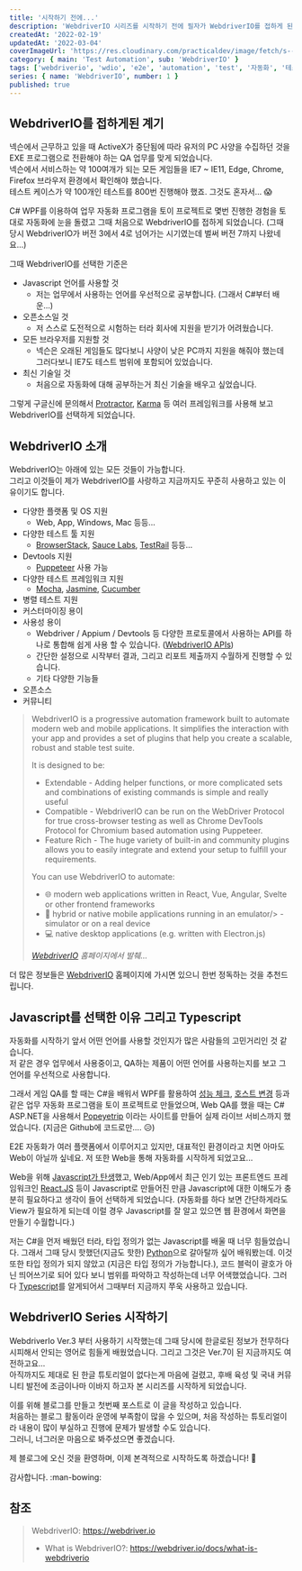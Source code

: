 ```yaml
---
title: '시작하기 전에...'
description: 'WebdriverIO 시리즈를 시작하기 전에 필자가 WebdriverIO를 접하게 된 계기 및 간략한 소개 글입니다.'
createdAt: '2022-02-19'
updatedAt: '2022-03-04'
coverImageUrl: 'https://res.cloudinary.com/practicaldev/image/fetch/s--co5LdVu9--/c_limit%2Cf_auto%2Cfl_progressive%2Cq_auto%2Cw_880/https://i2.wp.com/grantnorwood.com/app/uploads/2017/07/webdriver-io-logo.png%3Fw%3D1680%26ssl%3D1'
category: { main: 'Test Automation', sub: 'WebdriverIO' }
tags: ['webdriverio', 'wdio', 'e2e', 'automation', 'test', '자동화', '테스트']
series: { name: 'WebdriverIO', number: 1 }
published: true
---
```


## WebdriverIO를 접하게된 계기

넥슨에서 근무하고 있을 때 ActiveX가 중단됨에 따라 유저의 PC 사양을 수집하던 것을 EXE 프로그램으로 전환해야 하는 QA 업무를 맞게 되었습니다.  
넥슨에서 서비스하는 약 100여개가 되는 모든 게임들을 IE7 ~ IE11, Edge, Chrome, Firefox 브라우저 환경에서 확인해야 했습니다.  
테스트 케이스가 약 100개인 테스트를 800번 진행해야 했죠. 그것도 혼자서... :scream:

C# WPF를 이용하여 업무 자동화 프로그램을 토이 프로젝트로 몇번 진행한 경험을 토대로 자동화에 눈을 돌렸고 그때 처음으로 WebdriverIO를 접하게 되었습니다. (그때 당시 WebdriverIO가 버전 3에서 4로 넘어가는 시기였는데 벌써 버전 7까지 나왔네요...)

그때 WebdriverIO를 선택한 기준은

- Javascript 언어를 사용할 것
  - 저는 업무에서 사용하는 언어를 우선적으로 공부합니다. (그래서 C#부터 배운...)
- 오픈소스일 것
  - 저 스스로 도전적으로 시험하는 터라 회사에 지원을 받기가 어려웠습니다.
- 모든 브라우저를 지원할 것
  - 넥슨은 오래된 게임들도 많다보니 사양이 낮은 PC까지 지원을 해줘야 했는데 그러다보니 IE7도 테스트 범위에 포함되어 있었습니다.
- 최신 기술일 것
  - 처음으로 자동화에 대해 공부하는거 최신 기술을 배우고 싶었습니다.

그렇게 구글신에 문의해서 [Protractor](https://www.protractortest.org), [Karma](http://karma-runner.github.io) 등 여러 프레임워크를 사용해 보고 WebdriverIO를 선택하게 되었습니다.

## WebdriverIO 소개

WebdriverIO는 아래에 있는 모든 것들이 가능합니다.  
그리고 이것들이 제가 WebdriverIO를 사랑하고 지금까지도 꾸준히 사용하고 있는 이유이기도 합니다.

- 다양한 플랫폼 및 OS 지원
  - Web, App, Windows, Mac 등등...
- 다양한 테스트 툴 지원
  - [BrowserStack](https://www.browserstack.com), [Sauce Labs](https://saucelabs.com), [TestRail](https://www.gurock.com/testrai) 등등...
- Devtools 지원
  - [Puppeteer](https://pptr.dev) 사용 가능
- 다양한 테스트 프레임워크 지원
  - [Mocha](https://mochajs.org), [Jasmine](https://jasmine.github.io), [Cucumber](https://cucumber.io)
- 병렬 테스트 지원
- 커스터마이징 용이
- 사용성 용이
  - Webdriver / Appium / Devtools 등 다양한 프로토콜에서 사용하는 API를 하나로 통합해 쉽게 사용 할 수 있습니다. ([WebdriverIO APIs](https://webdriver.io/docs/api))
  - 간단한 설정으로 시작부터 결과, 그리고 리포트 제출까지 수월하게 진행할 수 있습니다.
  - 기타 다양한 기능들
- 오픈소스
- 커뮤니티

> WebdriverIO is a progressive automation framework built to automate modern web and mobile applications. It simplifies the interaction with your app and provides a set of plugins that help you create a scalable, robust and stable test suite.
>
> It is designed to be:
>
> - Extendable - Adding helper functions, or more complicated sets and combinations of existing commands is simple and really useful
> - Compatible - WebdriverIO can be run on the WebDriver Protocol for true cross-browser testing as well as Chrome DevTools Protocol for Chromium based automation using Puppeteer.
> - Feature Rich - The huge variety of built-in and community plugins allows you to easily integrate and extend your setup to fulfill your requirements.
>
> You can use WebdriverIO to automate:
>
> - 🌐 modern web applications written in React, Vue, Angular, Svelte or other frontend frameworks
> - 📱 hybrid or native mobile applications running in an emulator/> -simulator or on a real device
> - 💻 native desktop applications (e.g. written with Electron.js)
>
> _[WebdriverIO](https://webdriver.io/docs/what-is-webdriverio) 홈페이지에서 발췌..._

더 많은 정보들은 [WebdriverIO](https://webdriver.io) 홈페이지에 가시면 있으니 한번 정독하는 것을 추천드립니다.

## Javascript를 선택한 이유 그리고 Typescript

자동화를 시작하기 앞서 어떤 언어를 사용할 것인지가 많은 사람들의 고민거리인 것 같습니다.  
저 같은 경우 업무에서 사용중이고, QA하는 제품이 어떤 언어를 사용하는지를 보고 그 언어를 우선적으로 사용합니다.

그래서 게임 QA를 할 때는 C#을 배워서 WPF를 활용하여 [성능 체크](https://github.com/morooLee/PerfMon), [호스트 변경](https://github.com/morooLee/HostManager) 등과 같은 업무 자동화 프로그램을 토이 프로젝트로 만들었으며, Web QA를 했을 때는 C# ASP.NET을 사용해서 [Popeyetrip](https://github.com/morooLee/popeyetrip) 이라는 사이트를 만들어 실제 라이브 서비스까지 했었습니다. (지금은 Github에 코드로만.... :disappointed_relieved:)

E2E 자동화가 여러 플랫폼에서 이루어지고 있지만, 대표적인 환경이라고 치면 아마도 Web이 아닐까 싶네요. 저 또한 Web을 통해 자동화를 시작하게 되었고요...

Web을 위해 [Javascript가 탄생](https://ko.wikipedia.org/wiki/%EC%9E%90%EB%B0%94%EC%8A%A4%ED%81%AC%EB%A6%BD%ED%8A%B8)했고, Web/App에서 최근 인기 있는 프론트엔드 프레임워크인 [React.JS](https://ko.reactjs.org/) 등이 Javascript로 만들어진 만큼 Javascript에 대한 이해도가 충분히 필요하다고 생각이 들어 선택하게 되었습니다. (자동화를 하다 보면 간단하게라도 View가 필요하게 되는데 이럴 경우 Javascript를 잘 알고 있으면 웹 환경에서 화면을 만들기 수월합니다.)

저는 C#을 먼저 배웠던 터라, 타입 정의가 없는 Javascript를 배울 때 너무 힘들었습니다. 그래서 그때 당시 핫했던(지금도 핫한) [Python](https://www.python.org)으로 갈아탈까 싶어 배워봤는데. 이것 또한 타입 정의가 되지 않았고 (지금은 타입 정의가 가능합니다.), 코드 블럭이 괄호가 아닌 띄어쓰기로 되어 있다 보니 범위를 파악하고 작성하는데 너무 어색했었습니다. 그러다 [Typescript](https://www.typescriptlang.org)를 알게되어서 그때부터 지금까지 쭈욱 사용하고 있습니다.

## WebdriverIO Series 시작하기

WebdriverIo Ver.3 부터 사용하기 시작했는데 그때 당시에 한글로된 정보가 전무하다시피해서 안되는 영어로 힘들게 배웠었습니다. 그리고 그것은 Ver.7이 된 지금까지도 여전하고요...  
아직까지도 제대로 된 한글 튜토리얼이 없다는게 마음에 걸렸고, 후배 육성 및 국내 커뮤니티 발전에 조금이나마 이바지 하고자 본 시리즈를 시작하게 되었습니다.

이를 위해 블로그를 만들고 첫번째 포스트로 이 글을 작성하고 있습니다.  
처음하는 블로그 활동이라 운영에 부족함이 많을 수 있으며, 처음 작성하는 튜토리얼이라 내용이 많이 부실하고 진행에 문제가 발생할 수도 있습니다.  
그러니, 너그러운 마음으로 봐주셨으면 좋겠습니다.

제 블로그에 오신 것을 환영하며, 이제 본격적으로 시작하도록 하겠습니다! :rocket:

감사합니다. :man-bowing:

## 참조

> WebdriverIO: https://webdriver.io
>
> - What is WebdriverIO?: https://webdriver.io/docs/what-is-webdriverio
